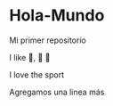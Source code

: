 # Hola-Mundo

Mi primer repositorio

I like :icecream:, :pizza: :duck:

I love the sport 

Agregamos una linea más 
